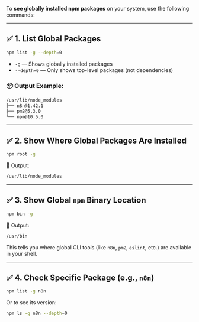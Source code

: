 To **see globally installed npm packages** on your system, use the following commands:

---

## ✅ 1. **List Global Packages**

```bash
npm list -g --depth=0
```

* `-g` — Shows globally installed packages
* `--depth=0` — Only shows top-level packages (not dependencies)

### 📦 Output Example:

```bash
/usr/lib/node_modules
├── n8n@1.42.1
├── pm2@5.3.0
└── npm@10.5.0
```

---

## ✅ 2. **Show Where Global Packages Are Installed**

```bash
npm root -g
```

🔁 Output:

```bash
/usr/lib/node_modules
```

---

## ✅ 3. **Show Global `npm` Binary Location**

```bash
npm bin -g
```

🔁 Output:

```bash
/usr/bin
```

This tells you where global CLI tools (like `n8n`, `pm2`, `eslint`, etc.) are available in your shell.

---

## ✅ 4. **Check Specific Package (e.g., `n8n`)**

```bash
npm list -g n8n
```

Or to see its version:

```bash
npm ls -g n8n --depth=0
```